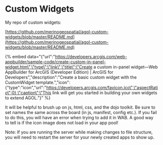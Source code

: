 # Custom Widgets

My repo of custom widgets: 

[https://github.com/merinogeospatial/agol-custom-widgets/blob/master/README.md](https://github.com/merinogeospatial/agol-custom-widgets/blob/master/README.md)

{% embed data="{\"url\":\"https://developers.arcgis.com/web-appbuilder/sample-code/create-custom-in-panel-widget.htm\",\"type\":\"link\",\"title\":\"Create a custom in-panel widget—Web AppBuilder for ArcGIS \(Developer Edition\) \| ArcGIS for Developers\",\"description\":\"Create a basic custom widget with the CustomWidget template.\",\"icon\":{\"type\":\"icon\",\"url\":\"https://developers.arcgis.com/favicon.ico\",\"aspectRatio\":0},\"caption\":\"This link will get you started in building your own widgets to extend AGOL.\"}" %}

 It will be helpful to brush up on js, html, css, and the dojo toolkit. Be sure to set names the same across the board \(in js, manifest, config etc.\). If you fail to do this, you will have an error when trying to add it in WAB. A good way to tell is if the icon image does not load in your app pool!

Note: If you are running the server while making changes to file structure, you will need to restart the server for your newly created apps to show up.



